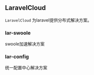 ## LaravelCloud

`LaravelCloud` 为laravel提供分布式解决方案。

### lar-swoole
swoole加速解决方案

### lar-config
统一配置中心解决方案
